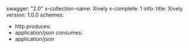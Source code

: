 swagger: "2.0"
x-collection-name: Xively
x-complete: 1
info:
  title: Xively
  version: 1.0.0
schemes:
- http
produces:
- application/json
consumes:
- application/json
